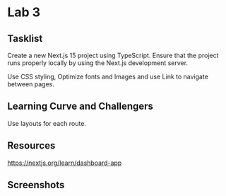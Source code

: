 # Lab 3

## Tasklist

Create a new Next.js 15 project using TypeScript. Ensure that the project runs properly locally by using the Next.js development server.

Use CSS styling, Optimize fonts and Images and use Link to navigate between pages.

## Learning Curve and Challengers

Use layouts for each route.

## Resources

https://nextjs.org/learn/dashboard-app

## Screenshots
